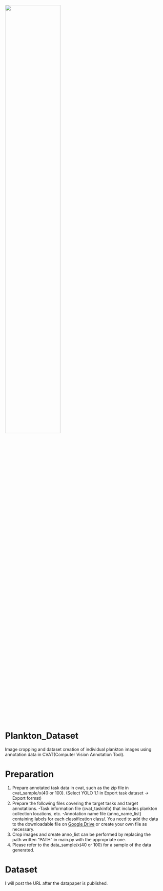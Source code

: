 <img src="https://github.com/hayakawa-domi/plankton_dataset/assets/129620031/4d8513b1-8adf-4008-81f1-1200ef0df4fc" width="60%" />

# Plankton_Dataset
Image cropping and dataset creation of individual plankton images using annotation data in CVAT(Computer Vision Annotation Tool).

# Preparation
1. Prepare annotated task data in cvat, such as the zip file in cvat_sample/x(40 or 100). (Select YOLO 1.1 in Export task dataset → Export format)
2. Prepare the following files covering the target tasks and target annotations.
-Task information file (cvat_taskinfo) that includes plankton collection locations, etc.
-Annotation name file (anno_name_list) containing labels for each classification class/.
You need to add the data to the downloadable file on [Google Drive](https://drive.google.com/drive/folders/16x4IDIFmGJeLQr1QsCbYQzQU1KGDpJyC?usp=drive_link) or create your own file as necessary.  
3. Crop images and create anno_list can be performed by replacing the path written “PATH” in main.py with the appropriate one.
4. Please refer to the data_sample/x(40 or 100) for a sample of the data generated.


# Dataset
I will post the URL after the datapaper is published.

